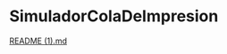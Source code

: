 # SimuladorColaDeImpresion
[README (1).md](https://github.com/JoseYars/SimuladorColaDeImpresion/files/12755660/README.1.md)

